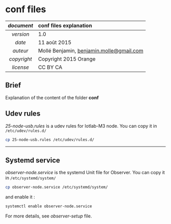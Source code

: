 # conf files

| *document* | conf files explanation                                         |
|:----------:|:---------------------------------------------------------------|
| *version*  | 1.0                                                            |
| *date*     | 11 août 2015                                                   |
| *auteur*   | Mollé Benjamin, <benjamin.molle@gmail.com>                     |
| *copyright*| Copyright 2015 Orange                                          |
| *license*  | CC BY CA                                                       |


## Brief

Explanation of the content of the folder **conf**

## Udev rules

*25-node-usb.rules* is a udev rules for Iotlab-M3 node.
You can copy it in `/etc/udev/rules.d/`

```bash
cp 25-node-usb.rules /etc/udev/rules.d/
```
____
## Systemd service

*observer-node.service* is the systemd Unit file for Observer.
You can copy it in `/etc/systemd/system/`

```bash
cp observer-node.service /etc/systemd/system/
```
and enable it :
```bash
systemctl enable observer-node.service
```

For more details, see *observer-setup* file.